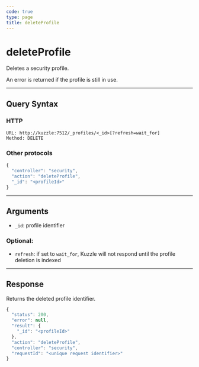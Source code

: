 ```yaml
---
code: true
type: page
title: deleteProfile
---
```


# deleteProfile



Deletes a security profile.

An error is returned if the profile is still in use.

---

## Query Syntax

### HTTP

```http
URL: http://kuzzle:7512/_profiles/<_id>[?refresh=wait_for]
Method: DELETE
```

### Other protocols

```js
{
  "controller": "security",
  "action": "deleteProfile",
  "_id": "<profileId>"
}
```

---

## Arguments

- `_id`: profile identifier

### Optional:

- `refresh`: if set to `wait_for`, Kuzzle will not respond until the profile deletion is indexed

---

## Response

Returns the deleted profile identifier.

```js
{
  "status": 200,
  "error": null,
  "result": {
    "_id": "<profileId>"
  },
  "action": "deleteProfile",
  "controller": "security",
  "requestId": "<unique request identifier>"
}
```
